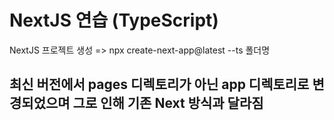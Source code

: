 # NextJS 연습 (TypeScript)

NextJS 프로젝트 생성  => npx create-next-app@latest --ts 폴더명

## 최신 버전에서 pages 디렉토리가 아닌 app 디렉토리로 변경되었으며 그로 인해 기존 Next 방식과 달라짐
